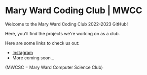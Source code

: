 # Mary Ward Coding Club | MWCC

Welcome to the Mary Ward Coding Club 2022-2023 GitHub!

Here, you'll find the projects we're working on as a club.

Here are some links to check us out:

- [Instagram](https://instagram.com/wardcoding)
- More coming soon...

(MWCSC = Mary Ward Computer Science Club)
